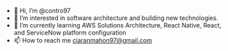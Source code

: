 - 👋 Hi, I’m @contro97
- 👀 I’m interested in software architecture and building new technologies.
- 🌱 I’m currently learning AWS Solutions Architecture, React Native, React, and ServiceNow platform configuration 
- 📫 How to reach me ciaranmahon97@gmail.com

<!---
contro97/contro97 is a ✨ special ✨ repository because its `README.md` (this file) appears on your GitHub profile.
You can click the Preview link to take a look at your changes.
--->
